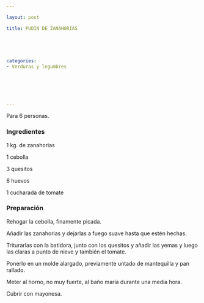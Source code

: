 ```yaml
---

layout: post

title: PUDIN DE ZANAHORIAS





categories:
- Verduras y legumbres






---
```


Para 6 personas.

<h3>Ingredientes</h3>

1 kg. de zanahorias

1 cebolla

3 quesitos

6 huevos

1 cucharada de tomate

<h3>Preparación</h3>

Rehogar la cebolla, finamente picada.

Añadir las zanahorias y dejarlas a fuego suave hasta que estén hechas.

Triturarlas con la batidora, junto con los quesitos y añadir las yemas y luego las claras a punto de nieve y también el tomate.

Ponerlo en un molde alargado, previamente untado de mantequilla y pan rallado.

Meter al horno, no muy fuerte, al baño maría durante una media hora.

Cubrir con mayonesa.